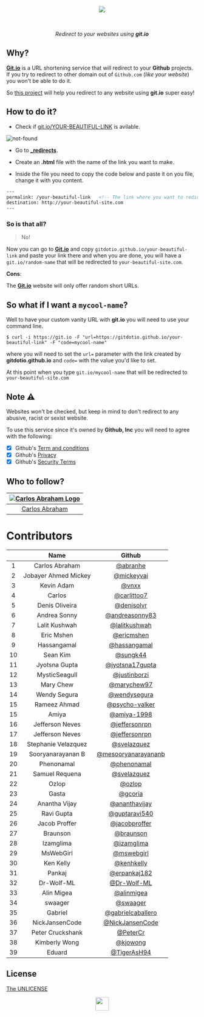 <div align="center">
  <img src="https://cdn.abranhe.com/projects/gitdotio/logo.svg">
  <br>
  <br>
  <br>
  <p><i>Redirect to your websites using <b>git.io</b></i></p>
</div>

## Why?

[**Git.io**](https://git.io) is a URL shortening service that will redirect to your **Github** projects. If you try to redirect to other domain out of `Github.com` (*like your website*) you won't be able to do it.

So [this project](https://github.com/gitdotio/gitdotio.github.io) will help you redirect to any website using **git.io** super easy!

## How to do it?

- Check if [git.io/YOUR-BEAUTIFUL-LINK](https://git.io/your-beautiful-link) is avilable.

![not-found](https://cdn.abranhe.com/projects/gitdotio/screenshot.png)

-  Go to **[_redirects](_redirects)**.
-  Create an **.html** file  with the name of the link you want to make.

- Inside the file you need to copy the code below and paste it on you file, change it with you content.

``` html
---
permalink: /your-beautiful-link   <!-- The link where you want to redirect -->
destination: http://your-beautiful-site.com
---
```

### So is that all?

> No!

Now you can go to [**Git.io**](https://git.io) and copy `gitdotio.github.io/your-beautiful-link` and paste your link there and when you are done,  you will have a `git.io/random-name` that will be redirected to `your-beautiful-site.com`.

**Cons**:

The [**Git.io**](https://git.io) website will only offer random short URLs.

## So what if I want a `mycool-name`?

Well to have your custom vanity URL with **git.io** you will need to use your command line.

```console
$ curl -i https://git.io -F "url=https://gitdotio.github.io/your-beautiful-link" -F "code=mycool-name"
```

where you will need to set the `url=` parameter with the link created by **gitdotio.github.io** and `code=` with the value you'd like to set.

At this point when you type `git.io/mycool-name` that will be redirected to `your-beautiful-site.com`


## Note ⚠️

Websites won't be checked, but keep in mind to don't redirect to any abusive, racist or sexist website.

To use this service since it's owned by **Github, Inc** you will need to agree with the following:

- [x] Github's [Term and conditions](https://github.com/site/terms)
- [x] Github's [Privacy](https://github.com/site/privacy)
- [x] Github's [Security Terms](https://github.com/security)

## Who to follow?

|[![Carlos Abraham Logo](https://avatars3.githubusercontent.com/u/21347264?s=50)](https://github.com/abranhe)|
| :-: |
| [Carlos Abraham](https://github.com/abranhe) |


# Contributors

|      | Name                   | Github                                                       |
| :--: | :---------------------:| :----------------------------------------------------------: |
|   1  | Carlos Abraham         | [@abranhe](https://github.com/abranhe)                       |
|   2  | Jobayer Ahmed Mickey   | [@mickeyvai](https://github.com/Jobayer-Ahmed)               |
|   3  | Kevin Adam             | [@vnxx](https://github.com/vnxx)                             |
|   4  | Carlos                 | [@carlittoo7](https://github.com/carlittoo7)                 |
|   5  | Denis Oliveira         | [@denisolvr](https://github.com/denisolvr)                   |
|   6  | Andrea Sonny           | [@andreasonny83](https://github.com/andreasonny83)           |
|   7  | Lalit Kushwah          | [@lalitkushwah](https://github.com/LalitKushwah)             |
|   8  | Eric Mshen             | [@ericmshen](https://github.com/ericmshen)                   |
|   9  | Hassangamal            | [@hassangamal](https://github.com/hassangamal)               |
|  10  | Sean Kim               | [@sungk44](https://github.com/sungk44)                       |
|  11  | Jyotsna Gupta          | [@jyotsna17gupta](https://github.com/jyotsna17gupta)         |
|  12  | MysticSeagull          | [@justinborzi](https://github.com/justinborzi)               |
|  13  | Mary Chew              | [@marychew97](https://github.com/marychew97)                 |
|  14  | Wendy Segura           | [@wendysegura](https://github.com/wendysegura)               |
|  15  | Rameez Ahmad           | [@psycho-valker](https://github.com/psycho-valker)           |
|  15  | Amiya                  | [@amiya-1998](https://github.com/amiya-1998)                 |
|  16  | Jefferson Neves        | [@jeffersonrpn](https://github.com/jeffersonrpn)             |
|  17  | Jefferson Neves        | [@jeffersonrpn](https://github.com/jeffersonrpn)             |
|  18  | Stephanie Velazquez    | [@svelazquez](https://github.com/svelazquez)                 |
|  19  | Sooryanarayanan B      | [@mesooryanarayananb](https://github.com/mesooryanarayananb) |
|  20  | Phenonamal             | [@phenonamal](https://github.com/phenonamal)                 |
|  21  | Samuel Requena         | [@svelazquez](https://github.com/sami286)                    |
|  22  | Ozlop                  | [@ozlop](https://github.com/ozlop)                           |
|  23  | Gasta                  | [@gcoria](https://github.com/gcoria)                         |
|  24  | Anantha Vijay          | [@ananthavijay](https://github.com/ananthavijay)             |
|  25  | Ravi Gupta             | [@guptaravi540](https://github.com/@guptaravi540)            |
|  26  | Jacob Proffer          | [@jacobproffer](https://github.com/jacobproffer)             |
|  27  | Braunson               | [@braunson](https://github.com/braunson)                     |
|  28  | Izamglima              | [@izamglima](https://github.com/izamglima)                   |
|  29  | MsWebGirl              | [@mswebgirl](https://github.com/mswebgirl)                   |
|  30  | Ken Kelly              | [@kenhkelly](https://github.com/kenhkelly)                   |
|  31  | Pankaj                 | [@erpankaj182](https://github.com/erpankaj182)               |
|  32  | Dr-Wolf-ML             | [@Dr-Wolf-ML](https://github.com/Dr-Wolf-ML)                 |
|  33  | Alin Migea             | [@alinmigea](https://github.com/alinmigea)                   |
|  34  | swaager                | [@swaager](https://github.com/swaager)                       |
|  35  | Gabriel                | [@gabrielcaballero](https://github.com/gabrielcaballero)     |
|  36  | NickJansenCode         | [@NickJansenCode](https://github.com/NickJansenCode)         |
|  37  | Peter Cruckshank       | [@PeterCr](https://github.com/PeterCr)                       |
|  38  | Kimberly Wong          | [@kjowong](https://github.com/kjowong)                       |
|  39  | Eduard                 | [@TigerAsH94](https://github.com/TigerAsH94)                 |

## License

[The UNLICENSE](https://github.com/gitdotio/gitdotio.github.com/blob/master/license)


<div align="center">
  <img src="https://cdn.abranhe.com/projects/gitdotio/logo.svg" width="35px">
</div>
